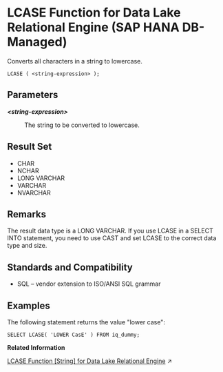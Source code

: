 <!-- loiod968d3bd4e5c4662962a776072f95601 -->

# LCASE Function for Data Lake Relational Engine \(SAP HANA DB-Managed\)

Converts all characters in a string to lowercase.



```
LCASE ( <string-expression> );
```



<a name="loiod968d3bd4e5c4662962a776072f95601__section_fbv_vdh_trb"/>

## Parameters


<dl>
<dt><b>

*<string-expression\>*

</b></dt>
<dd>

The string to be converted to lowercase.



</dd>
</dl>



<a name="loiod968d3bd4e5c4662962a776072f95601__section_ivg_wdh_trb"/>

## Result Set

-   CHAR
-   NCHAR
-   LONG VARCHAR
-   VARCHAR
-   NVARCHAR



<a name="loiod968d3bd4e5c4662962a776072f95601__section_lh5_wdh_trb"/>

## Remarks

The result data type is a LONG VARCHAR. If you use LCASE in a SELECT INTO statement, you need to use CAST and set LCASE to the correct data type and size.



<a name="loiod968d3bd4e5c4662962a776072f95601__section_f4n_xdh_trb"/>

## Standards and Compatibility

-   SQL – vendor extension to ISO/ANSI SQL grammar



<a name="loiod968d3bd4e5c4662962a776072f95601__section_rfl_ydh_trb"/>

## Examples

The following statement returns the value "lower case":

```
SELECT LCASE( 'LOWER CasE' ) FROM iq_dummy;
```

**Related Information**  


[LCASE Function \[String\] for Data Lake Relational Engine](https://help.sap.com/viewer/19b3964099384f178ad08f2d348232a9/2024_3_QRC/en-US/a55c82d484f210158fe3bfeba4f0e0bd.html "Converts all characters in a string to lowercase.") :arrow_upper_right:

